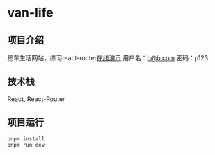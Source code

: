 van-life<a name="TOP"></a>
===================
## 项目介绍 ##
  房车生活网站，练习react-router[在线演示](https://master--horizon-van-life.netlify.app/)
  用户名：b@b.com
  密码：p123
## 技术栈 ##
  React, React-Router
## 项目运行 ##
    pnpm install
    pnpm run dev
